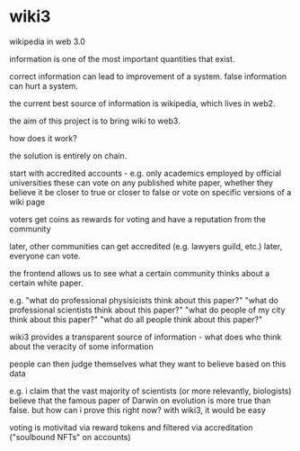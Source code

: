 # wiki3
wikipedia in web 3.0

information is one of the most important quantities that exist.

correct information can lead to improvement of a system.
false information can hurt a system.

the current best source of information is wikipedia, which lives in web2.

the aim of this project is to bring wiki to web3.

how does it work?

the solution is entirely on chain.

start with accredited accounts - e.g. only academics employed by official universities
these can vote on any published white paper, whether they believe it be closer to true or closer to false
or vote on specific versions of a wiki page

voters get coins as rewards for voting and have a reputation from the community

later, other communities can get accredited (e.g. lawyers guild, etc.)
later, everyone can vote.

the frontend allows us to see what a certain community thinks about a certain white paper.

e.g.
"what do professional physisicists think about this paper?"
"what do professional scientists think about this paper?"
"what do people of my city think about this paper?"
"what do all people think about this paper?"

wiki3 provides a transparent source of information - what does who think about the veracity of some information

people can then judge themselves what they want to believe based on this data

e.g.
i claim that the vast majority of scientists (or more relevantly, biologists) believe that the famous paper of Darwin on evolution is more true than false.
but how can i prove this right now?
with wiki3, it would be easy

voting is motivitad via reward tokens and filtered via accreditation ("soulbound NFTs" on accounts)
